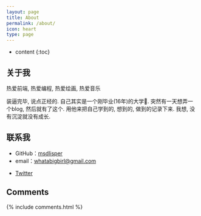 ```yaml
---
layout: page
title: About
permalink: /about/
icon: heart
type: page
---
```


* content
{:toc}

## 关于我

热爱前端, 热爱编程, 热爱绘画, 热爱音乐

装逼完毕, 说点正经的. 自己其实是一个刚毕业(16年)的大学🐶. 突然有一天想弄一个blog, 然后就有了这个. 用他来把自己学到的, 想到的, 做到的记录下来. 我想, 没有沉淀就没有成长.  
<!-- <iframe src="https://githubbadge.appspot.com/gaohaoyang?s=1" style="border: 0;height: 142px;width: 200px;overflow: hidden;" frameBorder="0"></iframe> -->

## 联系我

* GitHub：[msdlisper](https://github.com/msdlisper)
* email：whatabigbirl@gmail.com
<!-- * [知乎](https://www.zhihu.com/people/msdlisper) -->
* [Twitter](https://twitter.com/msdlisper126)



<!-- 
## 友情链接
[羡辙杂俎](http://zhangwenli.com/blog) \| [Anotherhome](https://www.anotherhome.net) \| [Reverland](http://reverland.org/) \| [ZhiLi](http://lizhipower.github.io/) \| [Simmer](http://simmer-jun.github.io/) \| [awthink](http://awthink.net/) \| [Aralic](http://aralic.github.io/) \| [zchen9](http://www.chen9.info/) \| [wuhuaji](http://wuhuaji.me/) \| [lisheng](http://www.lishengcn.cn/) \| [薛彬XueBin](http://axuebin.com/blog/) \| [TBOOX](http://www.tboox.org/cn/) \|  [Ling](http://linglinyp.com/)
 -->
## Comments

{% include comments.html %}

